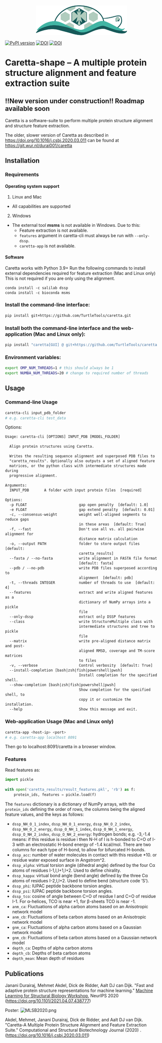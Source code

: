 <p align="center"><img src="https://raw.githubusercontent.com/TurtleTools/caretta/master/caretta_logo.png" width="300" title="Caretta Logo"></p>

[![PyPI version](https://badge.fury.io/py/caretta.svg)](https://badge.fury.io/py/caretta)
[![DOI](https://zenodo.org/badge/doi/10.1016/j.csbj.2020.03.011.svg)](http://dx.doi.org/10.1016/j.csbj.2020.03.011)
[![DOI](https://zenodo.org/badge/doi/10.1101/2021.04.07.438777.svg)](http://dx.doi.org/10.1101/2021.04.07.438777)

# Caretta-shape – A multiple protein structure alignment and feature extraction suite

## **!!New version under construction!! Roadmap available soon**

Caretta is a software-suite to perform multiple protein structure alignment and structure feature extraction.

The older, slower version of Caretta as described in https://doi.org/10.1016/j.csbj.2020.03.011 can be found
at https://git.wur.nl/durai001/caretta

## Installation

### Requirements

#### Operating system support

1. Linux and Mac

* All capabilities are supported

2. Windows

* The external tool **msms** is not available in Windows. Due to this:
    * Feature extraction is not available.
    * `features` argument in caretta-cli must always be run with `--only-dssp`.
    * `caretta-app` is not available.

#### Software

Caretta works with Python 3.9+
Run the following commands to install external dependencies required for feature extraction (Mac and Linux only)
This is not required if you are only using the alignment.

```bash:
conda install -c salilab dssp
conda install -c bioconda msms
```

### Install the command-line interface:

```bash
pip install git+https://github.com/TurtleTools/caretta.git
```

### Install both the command-line interface and the web-application (Mac and Linux only):

```bash
pip install "caretta[GUI] @ git+https://github.com/TurtleTools/caretta.git"
```

### Environment variables:

```bash
export OMP_NUM_THREADS=1 # this should always be 1
export NUMBA_NUM_THREADS=20 # change to required number of threads
```

## Usage

### Command-line Usage

```bash
caretta-cli input_pdb_folder
# e.g. caretta-cli test_data  
```

Options:

```
Usage: caretta-cli [OPTIONS] INPUT_PDB [MODEL_FOLDER]

  Align protein structures using Caretta.

  Writes the resulting sequence alignment and superposed PDB files to
  "caretta_results". Optionally also outputs a set of aligned feature
  matrices, or the python class with intermediate structures made during
  progressive alignment.

Arguments:
  INPUT_PDB       A folder with input protein files  [required]

Options:
  -p FLOAT                        gap open penalty  [default: 1.0]
  -e FLOAT                        gap extend penalty  [default: 0.01]
  -c, --consensus-weight          weight well-aligned segments to reduce gaps
                                  in these areas  [default: True]
  -f, --fast                      Don't use all vs. all pairwise alignment for
                                  distance matrix calculation
  -o, --output PATH               folder to store output files  [default:
                                  caretta_results]
  --fasta / --no-fasta            write alignment in FASTA file format
                                  [default: fasta]
  --pdb / --no-pdb                write PDB files superposed according to
                                  alignment  [default: pdb]
  -t, --threads INTEGER           number of threads to use  [default: 4]
  --features                      extract and write aligned features as a
                                  dictionary of NumPy arrays into a pickle
                                  file
  --only-dssp                     extract only DSSP features
  --class                         write StructureMultiple class with
                                  intermediate structures and tree to pickle
                                  file
  --matrix                        write pre-aligned distance matrix and post-
                                  aligned RMSD, coverage and TM-score matrices
                                  to files
  -v, --verbose                   Control verbosity  [default: True]
  --install-completion [bash|zsh|fish|powershell|pwsh]
                                  Install completion for the specified shell.
  --show-completion [bash|zsh|fish|powershell|pwsh]
                                  Show completion for the specified shell, to
                                  copy it or customize the installation.
  --help                          Show this message and exit.
```

### Web-application Usage (Mac and Linux only)

```bash
caretta-app <host-ip> <port> 
# e.g. caretta-app localhost 8091
```

Then go to localhost:8091/caretta in a browser window.

### Features

Read features as:

```python
import pickle

with open('caretta_results/result_features.pkl', 'rb') as f:
    protein_ids, features = pickle.load(f)
```

The `features` dictionary is a dictionary of NumPy arrays, with the `protein_ids` defining the order of rows, the
columns being the aligned feature values, and the keys as follows:

* `dssp_NH_O_1_index`, `dssp_NH_O_1_energy`, `dssp_NH_O_2_index`, `dssp_NH_O_2_energy`, `dssp_O_NH_1_index`,
  `dssp_O_NH_1_energy`, `dssp_O_NH_2_index`, `dssp_O_NH_2_energy`: hydrogen bonds; e.g. -3,-1.4 means: if this residue
  is residue i then N-H of I is h-bonded to C=O of I-3 with an
  electrostatic H-bond energy of -1.4 kcal/mol. There are two columns for each type of H-bond, to allow for bifurcated
  H-bonds.
* `dssp_acc`: number of water molecules in contact with this residue *10. or residue water exposed surface in
  Angstrom^2.
* `dssp_alpha`: virtual torsion angle (dihedral angle) defined by the four Cα atoms of residues I-1,I,I+1,I+2. Used to
  define chirality.
* `dssp_kappa`: virtual bond angle (bend angle) defined by the three Cα atoms of residues I-2,I,I+2. Used to define
  bend (structure code ‘S’).
* `dssp_phi`: IUPAC peptide backbone torsion angles.
* `dssp_psi`: IUPAC peptide backbone torsion angles.
* `dssp_tco`: cosine of angle between C=O of residue I and C=O of residue I-1. For α-helices, TCO is near +1, for
  β-sheets TCO is near -1.
* `anm_ca`: Fluctuations of alpha carbon atoms based on an Anisotropic network model
* `anm_cb`: Fluctuations of beta carbon atoms based on an Anisotropic network model
* `gnm_ca`: Fluctuations of alpha carbon atoms based on a Gaussian network model
* `gnm_cb`: Fluctuations of beta carbon atoms based on a Gaussian network model
* `depth_ca`: Depths of alpha carbon atoms
* `depth_cb`: Depths of beta carbon atoms
* `depth_mean`: Mean depth of residues

## Publications

Janani Durairaj, Mehmet Akdel, Dick de Ridder, Aalt DJ can Dijk. "Fast and adaptive protein structure representations
for machine learning." [Machine Learning for Structural Biology Workshop](mlsb.io), NeurIPS
2020 (https://doi.org/10.1101/2021.04.07.438777)

Poster:
![MLSB2020.png](https://raw.githubusercontent.com/TurtleTools/caretta/master/MLSB2020.png)

Akdel, Mehmet, Janani Durairaj, Dick de Ridder, and Aalt DJ van Dijk. "Caretta-A Multiple Protein Structure Alignment
and Feature Extraction Suite." Computational and Structural Biotechnology Journal (2020)
. (https://doi.org/10.1016/j.csbj.2020.03.011)
